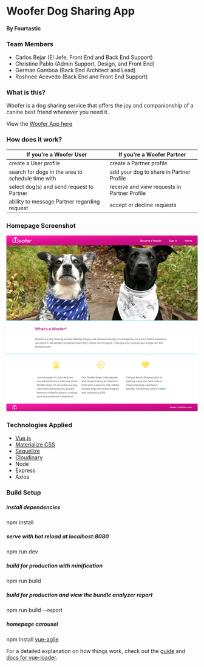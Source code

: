 # Woofer Dog Sharing App
#### By Fourtastic

### Team Members
- Carlos Bejar (El Jefe, Front End and Back End Support)
- Christine Pablo (Admin Support, Design, and Front End)
- German Gamboa (Back End Architect and Lead)
- Roshnee Acevedo (Back End and Front End Support)

### What is this?

Woofer is a dog sharing service that offers the joy and companionship of a canine best friend whenever you need it.

View the [Woofer App here](https://woofer-2018.herokuapp.com/)

### How does it work?

If you're a Woofer User                           | If you're a Woofer Partner
------------------------------------------------- | ----------------------------------
create a User profile                             | create a Partner profile
search for dogs in the area to schedule time with | add your dog to share in Partner Profile
select dog(s) and send request to Partner         | receive and view requests in Partner Profile
ability to message Partner regarding request      | accept or decline requests

### Homepage Screenshot

![Woofer Homepage](woofer_client/src/assets/images/screenshot_home.jpg)


### Technologies Applied

* [Vue.js](https://vuejs.org/)
* [Materialize CSS](https://materializecss.com/)
* [Sequelize](http://docs.sequelizejs.com/)
* [Cloudinary](https://cloudinary.com/)
* Node
* Express
* Axios


### Build Setup

##### install dependencies
npm install

##### serve with hot reload at localhost:8080
npm run dev

##### build for production with minification
npm run build

##### build for production and view the bundle analyzer report
npm run build --report

##### homepage carousel
npm install [vue-agile](https://github.com/lukaszflorczak/vue-agile)


For a detailed explanation on how things work, check out the [guide](http://vuejs-templates.github.io/webpack/) and [docs for vue-loader](http://vuejs.github.io/vue-loader).

